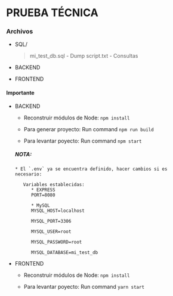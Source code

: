 # PRUEBA TÉCNICA

### Archivos
   * SQL/
      > mi_test_db.sql - Dump
      > script.txt - Consultas

   * BACKEND

   * FRONTEND

#### Importante
   * BACKEND

      * Reconstruir módulos de Node: `npm install`

      * Para generar proyecto:
         Run command `npm run build`

      * Para levantar poyecto:
         Run command `npm start`

      ##### NOTA:
         * El `.env` ya se encuentra definido, hacer cambios si es necesario:

            Variables establecidas: 
               * EXPRESS
               PORT=8080

               * MySQL
               MYSQL_HOST=localhost
               
               MYSQL_PORT=3306

               MYSQL_USER=root

               MYSQL_PASSWORD=root
               
               MYSQL_DATABASE=mi_test_db

   * FRONTEND

      * Reconstruir módulos de Node: `npm install`

      * Para levantar poyecto:
         Run command `yarn start`